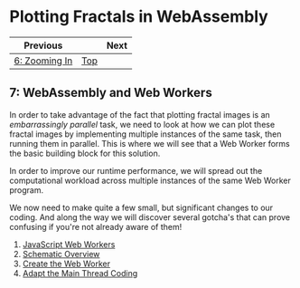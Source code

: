 # Plotting Fractals in WebAssembly

| Previous | | Next
|---|---|---
| [6: Zooming In](../06%20Zoom%20Image/) | [Top](/2021/12/07/plotting-fractals-in-webassembly.html) |

## 7: WebAssembly and Web Workers

In order to take advantage of the fact that plotting fractal images is an *embarrassingly parallel* task, we need to look at how we can plot these fractal images by implementing multiple instances of the same task, then running them in parallel.  This is where we will see that a Web Worker forms the basic building block for this solution.

In order to improve our runtime performance, we will spread out the computational workload across multiple instances of the same Web Worker program.

We now need to make quite a few small, but significant changes to our coding.  And along the way we will discover several gotcha's that can prove confusing if you're not already aware of them!

1. [JavaScript Web Workers](./01/)
1. [Schematic Overview](./02/)
1. [Create the Web Worker](./03/)
1. [Adapt the Main Thread Coding](./04/)
